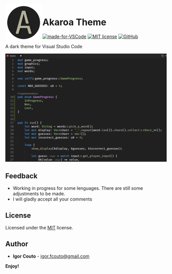  <img align="left" width="116" height="116" src="icon.png" />
 
 # Akaroa Theme
[![made-for-VSCode](https://img.shields.io/badge/Made%20for-VSCode-1f425f.svg)](https://code.visualstudio.com/) [![MIT license](https://img.shields.io/badge/License-MIT-blue.svg)](https://github.com/igor-couto/vscode-akaroa-theme/blob/main/LICENSE) [![GitHub](https://flat.badgen.net/github/release/igor-couto/vscode-akaroa-theme)](https://github.com/igor-couto/vscode-akaroa-theme/releases)

A dark theme for Visual Studio Code 

![](preview.png)

## Feedback

* Working in progress for some lenguages. There are still some adjustments to be made.
* I will gladly accept all your comments

## License

Licensed under the [MIT](LICENSE) license.

## Author

* **Igor Couto** - [igor.fcouto@gmail.com](mailto:igor.fcouto@gmail.com)


**Enjoy!**
